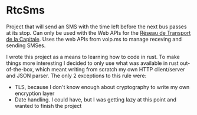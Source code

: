 RtcSms
======

Project that will send an SMS with the time left before the next bus passes at its stop. Can only be used
with the Web APIs for the [Réseau de Transport de la Capitale](https://www.rtcquebec.ca/). Uses the web APIs
from voip.ms to manage receving and sending SMSes. 

I wrote this project as a means to learning how to code in rust. To make things more interesting I
decided to only use what was available in rust out-of-the-box, which meant writing from scratch my own
HTTP client/server and JSON parser. The only 2 exceptions to this rule were:

- TLS, because I don't know enough about cryptography to write my own encryption layer
- Date handling. I could have, but I was getting lazy at this point and wanted to finish the project 
